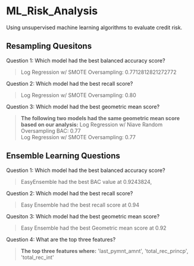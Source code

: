 # ML_Risk_Analysis
Using unsupervised machine learning algorithms to evaluate credit risk.  


## Resampling Quesitons


Question 1: Which model had the best balanced accuracy score?

>Log Regression w/ SMOTE Oversampling: 0.7712812821272772    

Question 2: Which model had the best recall score?


>Log Regression w/ SMOTE Oversampling: 0.80   


Question 3: Which model had the best geometric mean score?
> **The following two models had the same geometric mean score based on our analysis:**
>Log Regression w/ Niave Random Oversampling BAC: 0.77  
>Log Regression w/ SMOTE Oversampling: 0.77    


## Ensemble Learning Questions

Question 1: Which model had the best balanced accuracy score?
>EasyEnsemble had the best BAC value at 0.9243824,

Question 2: Which model had the best recall score?
>Easy Ensemble had the best recall score at 0.94

Quesiton 3: Which model had the best geometric mean score?
>Easy Ensemble had the best Geometric mean score at 0.92

Question 4: What are the top three features?
>**The top three features where:**
> 'last_pymnt_amnt',
> 'total_rec_princp',
> 'total_rec_int'